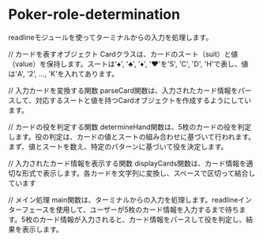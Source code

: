 # Poker-role-determination

readlineモジュールを使ってターミナルからの入力を処理します。

// カードを表すオブジェクト
  Cardクラスは、カードのスート（suit）と値（value）を保持します。スートは'♠', '♣', '♦',      '♥'を'S', 'C', 'D', 'H'で表し、値は'A', '2', ..., 'K'を入れてあります。

// 入力カードを変換する関数
  parseCard関数は、入力されたカード情報をパースして、対応するスートと値を持つCardオブジェクトを作成するようにしています。

// カードの役を判定する関数
  determineHand関数は、5枚のカードの役を判定します。役の判定は、カードの値とスートの組み合わせに基づいて行われます。まず、値とスートを数え、特定のパターンに基づいて役を決定します。

// 入力されたカード情報を表示する関数
  displayCards関数は、カード情報を適切な形式で表示します。各カードを文字列に変換し、スペースで区切って結合しています

// メイン処理
  main関数は、ターミナルからの入力を処理します。readlineインターフェースを使用して、ユーザーが5枚のカード情報を入力するまで待ちます。5枚のカード情報が入力されると、カード情報をパースして役を判定し、結果を表示します。

